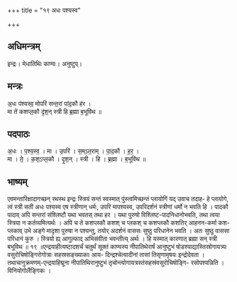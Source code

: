 +++
title = "१९ अधः पश्यस्व"

+++
## अधिमन्त्रम्
इन्द्रः। मेधातिथिः काण्वः। अनुष्टुप्।

## मन्त्रः
अ॒धः प॑श्यस्व॒ मोपरि॑ सन्त॒रां पा॑द॒कौ ह॑र ।  
मा ते॑ कशप्ल॒कौ दृ॑श॒न् स्त्री हि ब्र॒ह्मा ब॒भूवि॑थ ॥

## पदपाठः
अ॒धः । प॒श्य॒स्व॒ । मा । उ॒परि॑ । स॒म्ऽत॒राम् । पा॒द॒कौ । ह॒र॒ ।  
मा । ते॒ । क॒श॒ऽप्ल॒कौ । दृ॒श॒न् । स्त्री । हि । ब्र॒ह्मा । ब॒भूवि॑थ ॥

## भाष्यम्
एवमन्तारिक्षादागच्छन् रथस्थ इन्द्रः स्त्रियं सन्तं स्वस्मात् पुंस्त्वमिच्छन्तं प्लायोगिं यद् उवाच तदाह- हे प्लायोगे, त्वं स्त्री सती अधः पश्यस्व एष स्त्रीणान् धर्मः, उपरि मापश्यस्व, उपरिदर्शनं स्त्रीणां धर्मो न भवति हि । पादकौ पादाव् अपि सन्तरां संश्लिष्टौ यथा भवतस् तथा हर । यथा पुरुषो विश्लिष्ट-पादनिधानोभवति, तथा त्वया स्त्रिया न कर्तव्यमित्यर्थः । अपि च ते कशप्लकौ कशश् च प्लकश् च कशप्लकौ कशतिर् आहनन-कर्मा कश-प्लकाव् उभे अङ्गे मादृशा पुरुषा न पश्यन्तु, तयोर् अदर्शनं वाससः सुष्ठु परिधानेन भवति । अतः सुष्ठु वाससा परिधानं कुरु । स्त्रियो ह्य् आगुल्फाद् अभिसंवीता भवन्तीत्य् अर्थः । हि यस्मात् कारणात् ब्रह्मा सन् स्त्री बभूविथ ॥ १९ ॥एन्द्रयाहीत्यष्टादशर्चं चतुर्थं सूक्तं काण्वस्य नीपातिथेरार्षं आनुष्टुभं षोडश्याद्यास्तिस्रोगायत्र्यः वसुरोचिषोङ्गिरोगोत्राः सहस्रसङ्ख्याकाः आय- दिन्द्रश्चेत्यादीनां तासां तिसृणामृषयः इन्द्रोदेवता । तथाचानुक्रमणम्-एन्द्रयाहिद्मूना नीपातिथिरानुष्टुभं तृचोन्त्योगायत्रस्तंसहस्रंवसुरोचिषोङ्गि- रसोपश्यन्निति । विनियोगोलैङ्गिकः ।